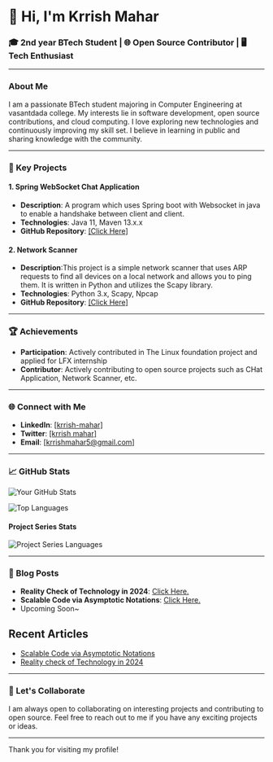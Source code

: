 # 👋 Hi, I'm Krrish Mahar

### 🎓 2nd year BTech Student | 🌐 Open Source Contributor | 🖥️ Tech Enthusiast

---

### About Me

I am a passionate BTech student majoring in Computer Engineering at vasantdada college. My interests lie in software development, open source contributions, and cloud computing. I love exploring new technologies and continuously improving my skill set. I believe in learning in public and sharing knowledge with the community.

---

### 🌟 Key Projects

#### 1. Spring WebSocket Chat Application
- **Description**: A program which uses Spring boot with Websocket in java to enable a handshake between client and client. 
- **Technologies**: Java 11, Maven 13.x.x
- **GitHub Repository**: [[Click Here]](https://github.com/krrishmahar/project-series/tree/main/Week1_Java/ChatApplication)

#### 2. Network Scanner
- **Description**:This project is a simple network scanner that uses ARP requests to find all devices on a local network and allows you to ping them. It is written in Python and utilizes the Scapy library.
- **Technologies**: Python 3.x, Scapy, Npcap 
- **GitHub Repository**: [[Click Here]](https://github.com/krrishmahar/project-series/tree/main/Week2_Networking/NetworkScanner)
---

### 🏆 Achievements
- **Participation**: Actively contributed in The Linux foundation project and applied for LFX internship
- **Contributor**: Actively contributing to open source projects such as CHat Application, Network Scanner, etc.

---

### 🌐 Connect with Me

- **LinkedIn**: [[krrish-mahar]](https://www.linkedin.com/in/krrish-mahar/)
- **Twitter**: [[krrish mahar]](https://x.com/Krrish313563)
- **Email**: [krrishmahar5@gmail.com]

---

### 📈 GitHub Stats

![Your GitHub Stats](https://github-readme-stats.vercel.app/api?username=krrishmahar&show_icons=true&theme=radical)

![Top Languages](https://github-readme-stats.vercel.app/api/top-langs/?username=krrishmahar&layout=compact&theme=radical)

#### Project Series Stats
![Project Series Languages](https://github-readme-stats.vercel.app/api/top-langs/?username=krrishmahar&repo=project-series&layout=compact&theme=radical)

---

### 📝 Blog Posts

- **Reality Check of Technology in 2024**: [Click Here.](https://medium.com/@krrishmahar5/reality-check-of-technology-in-2024-f3df714dc564)
- **Scalable Code via Asymptotic Notations**: [Click Here.](https://medium.com/@krrishmahar5/scalable-code-via-asymptotic-notations-606050d27c57)
-  Upcoming Soon~

<!-- ARTICLES -->

## Recent Articles

- [Scalable Code via Asymptotic Notations](https://medium.com/@krrishmahar5/scalable-code-via-asymptotic-notations-606050d27c57?source=rss-25fc8dea016b------2)
- [Reality check of Technology in 2024](https://medium.com/@krrishmahar5/reality-check-of-technology-in-2024-f3df714dc564?source=rss-25fc8dea016b------2)
<!-- /ARTICLES -->
---

### 🤝 Let's Collaborate

I am always open to collaborating on interesting projects and contributing to open source. Feel free to reach out to me if you have any exciting projects or ideas.

---

Thank you for visiting my profile!